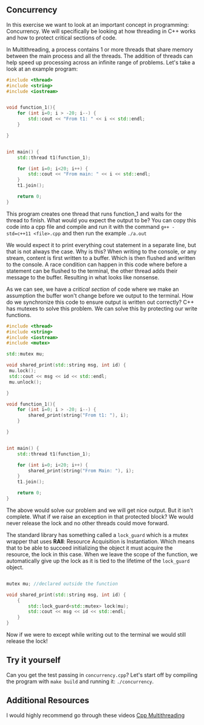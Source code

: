 ## Concurrency

In this exercise we want to look at an important concept in programming: Concurrency. We will specifically be looking at how threading in C++ works and how to protect critical sections of code.

In Multithreading, a process contains 1 or more threads that share memory between the main process and all the threads. The addition of threads can help speed up processing across an infinite range of problems. Let's take a look at an example program:

```cpp
#include <thread>
#include <string>
#include <iostream>


void function_1(){
    for (int i=0; i > -20; i--) {
        std::cout << "From t1: " << i << std::endl;
    }

}


int main() {
    std::thread t1(function_1);

    for (int i=0; i<20; i++) {
        std::cout << "From main: " << i << std::endl;
    }
    t1.join();

    return 0;
}
```

This program creates one thread that runs function_1 and waits for the thread to finish. What would you expect the output to be? You can copy this code into a cpp file and compile and run it with the command `g++ -std=c++11 <file>.cpp` and then run the example `./a.out` 

We would expect it to print everything cout statement in a separate line, but that is not always the case. Why is this? When writing to the console, or any stream, content is first written to a buffer. Which is then flushed and written to the console. A race condition can happen in this code where before a statement can be flushed to the terminal, the other thread adds their message to the buffer. Resulting in what looks like nonsense.

As we can see, we have a _critical section_ of code where we make an assumption the buffer won't change before we output to the terminal. How do we synchronize this code to ensure output is written out correctly? C++ has mutexes to solve this problem. We can solve this by protecting our write functions.

```cpp
#include <thread>
#include <string>
#include <iostream>
#include <mutex>

std::mutex mu;

void shared_print(std::string msg, int id) {
 mu.lock();
 std::cout << msg << id << std::endl;
 mu.unlock();

}

void function_1(){
    for (int i=0; i > -20; i--) {
        shared_print(string("From t1: "), i);
    }

}


int main() {
    std::thread t1(function_1);

    for (int i=0; i<20; i++) {
        shared_print(string("From Main: "), i);
    }
    t1.join();

    return 0;
}
```
The above would solve our problem and we will get nice output. But it isn't complete. What if we raise an exception in that protected block? We would never release the lock and no other threads could move forward.

The standard library has something called a `lock_guard` which is a mutex wrapper that uses __RAII__: Resource Acquisition is Instantiation. Which means that to be able to succeed initializing the object it must acquire the resource, the lock in this case. When we leave the scope of the function, we automatically give up the lock as it is tied to the lifetime of the `lock_guard` object.

```cpp

mutex mu; //declared outside the function

void shared_print(std::string msg, int id) {
    {
        std::lock_guard<std::mutex> lock(mu);
        std::cout << msg << id << std::endl;
    }
}

```

Now if we were to except while writing out to the terminal we would still release the lock!

## Try it yourself
Can you get the test passing in `concurrency.cpp`? Let's start off by compiling the program with `make build` and running it: `./concurrency`.

## Additional Resources
I would highly recommend go through these videos [Cpp Multithreading](https://www.youtube.com/watch?v=LL8wkskDlbs&list=PL5jc9xFGsL8E12so1wlMS0r0hTQoJL74M&index=1)
